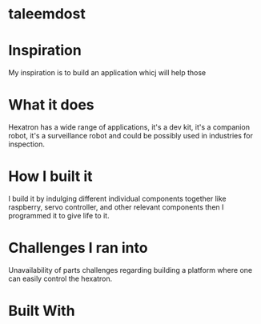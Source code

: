 # taleemdost
# Inspiration
My inspiration is to build an application whicj will help those 

# What it does
Hexatron has a wide range of applications, it's a dev kit, it's a companion robot, it's a surveillance robot and could be possibly used in industries for inspection.

# How I built it
I build it by indulging different individual components together like raspberry, servo controller, and other relevant components then I programmed it to give life to it.

# Challenges I ran into
Unavailability of parts challenges regarding building a platform where one can easily control the hexatron.

# Built With
